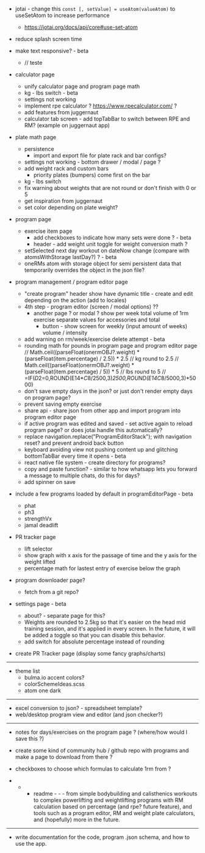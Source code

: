 - jotai - change this `const [, setValue] = useAtom(valueAtom)` to useSetAtom to increase performance
  - https://jotai.org/docs/api/core#use-set-atom

- reduce splash screen time

- make text responsive? - beta
  - // <Text adjustsFontSizeToFit style={styles(activeTheme).text}>teste</Text>

- calculator page
  - unify calculator page and program page math
  - kg - lbs switch - beta
  - settings not working
  - implement rpe calculator ? https://www.rpecalculator.com/ ?
  - add features from juggernaut
  - calculator tab screen - add topTabBar to switch between RPE and RM? (example on juggernaut app)

- plate math page
  - persistence
    - import and export file for plate rack and bar configs?
  - settings not working - bottom drawer / modal / page ?
  - add weight rack and custom bars
    - priority plates (bumpers) come first on the bar
  - kg - lbs switch
  - fix warning about weights that are not round or don't finish with 0 or 5
  - get inspiration from juggernaut
  - set color depending on plate weight?

- program page
  - exercise item page
    - add checkboxes to indicate how many sets were done ? - beta
    - header - add weight unit toggle for weight conversion math ?
  - setSelected next day workout on dateNow change (compare with atomsWithStorage lastDay?) ? - beta
  - oneRMs atom with storage object for semi persistent data that temporarily overrides the object in the json file?

- program management / program editor page
  - "create program" header show have dynamic title - create and edit depending on the action (add to locales)
  - 4th step - program editor (screen / modal options) ??
    - another page ? or modal ? show per week total volume of 1rm exercise separate values for accessories and total
      - button - show screen for weekly (input amount of weeks) volume / intensity
  - add warning on rm/week/exercise delete attempt - beta
  - rounding math for pounds in program page and program editor page
    // Math.ceil((parseFloat(onermOBJ?.weight) * (parseFloat(item.percentage) / 2.5)) * 2.5 // kg round to 2.5
    // Math.ceil((parseFloat(onermOBJ?.weight) * (parseFloat(item.percentage) / 5)) * 5 // lbs round to 5
    // =IF($D$2=0,ROUND(E14*$C$8/2500,3)*2500,ROUND(E14*$C$8/5000,3)*5000)
  - don't save empty days in the json? or just don't render empty days on program page?
  - prevent saving empty exercise
  - share api - share json from other app and import program into program editor page
  - if active program was edited and saved - set active again to reload program page? or does jotai handle this automatically?
  - replace navigation.replace("ProgramEditorStack"); with navigation reset? and prevent android back button
  - keyboard avoiding view not pushing content up and glitching bottomTabBar every time it opens - beta
  - react native file system - create directory for programs?
  - copy and paste function? - similar to how whatsapp lets you forward a message to multiple chats, do this for days?
  - add spinner on save

- include a few programs loaded by default in programEditorPage - beta
  - phat
  - ph3
  - strengthVx
  - jamal deadlift

- PR tracker page
  - lift selector
  - show graph with x axis for the passage of time and the y axis for the weight lifted
  - percentage math for lastest entry of exercise below the graph

- program downloader page?
  - fetch from a git repo?

- settings page - beta
  - about? - separate page for this?
  - Weights are rounded to 2.5kg so that it's easier on the head mid training session, and it's applied in every screen. In the future, it will be added a toggle so that you can disable this behavior.
  - add switch for absolute percentage instead of rounding

- create PR Tracker page (display some fancy graphs/charts)
--------------------------------------------------------------------------------------

- theme list
  - bulma.io accent colors?
  - colorSchemeIdeas.scss
  - atom one dark

--------------------------------------------------------------------------------------
- excel conversion to json? - spreadsheet template?
- web/desktop program view and editor (and json checker?)
--------------------------------------------------------------------------------------

- notes for days/exercises on the program page ? (where/how would I save this ?)
- create some kind of community hub / github repo with programs and make a page to download from there ?
- checkboxes to choose which formulas to calculate 1rm from ?

- - - readme - - -
from simple bodybuilding and calisthenics workouts to complex powerlifting and
weightlifting programs with RM calculation based on percentage (and rpe? future feature), and
tools such as a program editor, RM and weight plate calculators,
and (hopefully) more in the future.

--------------------------------------------------------------------------------------

- write documentation for the code, program .json schema, and how to use the app.
